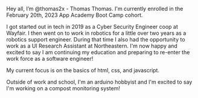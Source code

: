 Hey all, I’m @thomas2x - Thomas Thomas. 
I'm currently enrolled in the February 20th, 2023 App Academy Boot Camp cohort. 

I got started out in tech in 2019 as a Cyber Security Engineer coop at Wayfair. I then went on to work in robotics for a little over two years as a robotics support engineer. During that time I also had the opportunity to work as a UI Research Assistant at Northeastern. I'm now happy and excited to say I am continuing my education and preparing to re-enter the work force as a software engineer! 

My current focus is on the basics of html, css, and javascript. 

Outside of work and school, I'm an arduino hobbyist and I'm excited to say I'm working on a compost monitoring system! 


<!---
thomas2x/thomas2x is a ✨ special ✨ repository because its `README.md` (this file) appears on your GitHub profile.
You can click the Preview link to take a look at your changes.
--->

